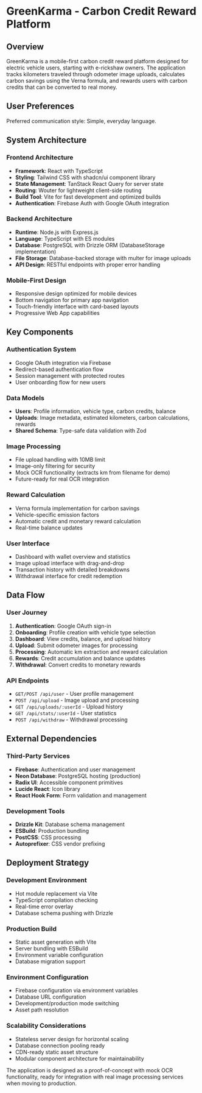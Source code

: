 # GreenKarma - Carbon Credit Reward Platform

## Overview

GreenKarma is a mobile-first carbon credit reward platform designed for electric vehicle users, starting with e-rickshaw owners. The application tracks kilometers traveled through odometer image uploads, calculates carbon savings using the Verna formula, and rewards users with carbon credits that can be converted to real money.

## User Preferences

Preferred communication style: Simple, everyday language.

## System Architecture

### Frontend Architecture
- **Framework**: React with TypeScript
- **Styling**: Tailwind CSS with shadcn/ui component library
- **State Management**: TanStack React Query for server state
- **Routing**: Wouter for lightweight client-side routing
- **Build Tool**: Vite for fast development and optimized builds
- **Authentication**: Firebase Auth with Google OAuth integration

### Backend Architecture
- **Runtime**: Node.js with Express.js
- **Language**: TypeScript with ES modules
- **Database**: PostgreSQL with Drizzle ORM (DatabaseStorage implementation)
- **File Storage**: Database-backed storage with multer for image uploads
- **API Design**: RESTful endpoints with proper error handling

### Mobile-First Design
- Responsive design optimized for mobile devices
- Bottom navigation for primary app navigation
- Touch-friendly interface with card-based layouts
- Progressive Web App capabilities

## Key Components

### Authentication System
- Google OAuth integration via Firebase
- Redirect-based authentication flow
- Session management with protected routes
- User onboarding flow for new users

### Data Models
- **Users**: Profile information, vehicle type, carbon credits, balance
- **Uploads**: Image metadata, estimated kilometers, carbon calculations, rewards
- **Shared Schema**: Type-safe data validation with Zod

### Image Processing
- File upload handling with 10MB limit
- Image-only filtering for security
- Mock OCR functionality (extracts km from filename for demo)
- Future-ready for real OCR integration

### Reward Calculation
- Verna formula implementation for carbon savings
- Vehicle-specific emission factors
- Automatic credit and monetary reward calculation
- Real-time balance updates

### User Interface
- Dashboard with wallet overview and statistics
- Image upload interface with drag-and-drop
- Transaction history with detailed breakdowns
- Withdrawal interface for credit redemption

## Data Flow

### User Journey
1. **Authentication**: Google OAuth sign-in
2. **Onboarding**: Profile creation with vehicle type selection
3. **Dashboard**: View credits, balance, and upload history
4. **Upload**: Submit odometer images for processing
5. **Processing**: Automatic km extraction and reward calculation
6. **Rewards**: Credit accumulation and balance updates
7. **Withdrawal**: Convert credits to monetary rewards

### API Endpoints
- `GET/POST /api/user` - User profile management
- `POST /api/upload` - Image upload and processing
- `GET /api/uploads/:userId` - Upload history
- `GET /api/stats/:userId` - User statistics
- `POST /api/withdraw` - Withdrawal processing

## External Dependencies

### Third-Party Services
- **Firebase**: Authentication and user management
- **Neon Database**: PostgreSQL hosting (production)
- **Radix UI**: Accessible component primitives
- **Lucide React**: Icon library
- **React Hook Form**: Form validation and management

### Development Tools
- **Drizzle Kit**: Database schema management
- **ESBuild**: Production bundling
- **PostCSS**: CSS processing
- **Autoprefixer**: CSS vendor prefixing

## Deployment Strategy

### Development Environment
- Hot module replacement via Vite
- TypeScript compilation checking
- Real-time error overlay
- Database schema pushing with Drizzle

### Production Build
- Static asset generation with Vite
- Server bundling with ESBuild
- Environment variable configuration
- Database migration support

### Environment Configuration
- Firebase configuration via environment variables
- Database URL configuration
- Development/production mode switching
- Asset path resolution

### Scalability Considerations
- Stateless server design for horizontal scaling
- Database connection pooling ready
- CDN-ready static asset structure
- Modular component architecture for maintainability

The application is designed as a proof-of-concept with mock OCR functionality, ready for integration with real image processing services when moving to production.